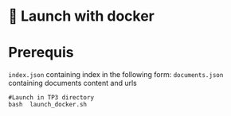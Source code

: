 # :rocket: Launch with docker


# Prerequis

`index.json` containing index in the following form:
`documents.json` containing documents content and urls


```
#Launch in TP3 directory
bash  launch_docker.sh
```

